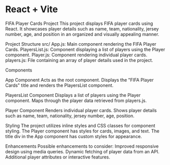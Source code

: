 # React + Vite

FIFA Player Cards Project
This project displays FIFA player cards using React. 
It showcases player details such as name, team, nationality, jersey number, age, and position in an organized and visually appealing manner.

Project Structure
src/
App.js: Main component rendering the FIFA Player Cards.
PlayersList.js: Component displaying a list of players using the Player component.
Player.js: Component rendering individual player cards.
players.js: File containing an array of player details used in the project.

Components

App Component
Acts as the root component.
Displays the "FIFA Player Cards" title and renders the PlayersList component.

PlayersList Component
Displays a list of players using the Player component.
Maps through the player data retrieved from players.js.

Player Component
Renders individual player cards.
Shows player details such as name, team, nationality, jersey number, age, position.

Styling
The project utilizes inline styles and CSS classes for component styling.
The Player component has styles for cards, images, and text.
The title div in the App component has custom styles for appearance.

Enhancements
Possible enhancements to consider:
Improved responsive design using media queries.
Dynamic fetching of player data from an API.
Additional player attributes or interactive features.

